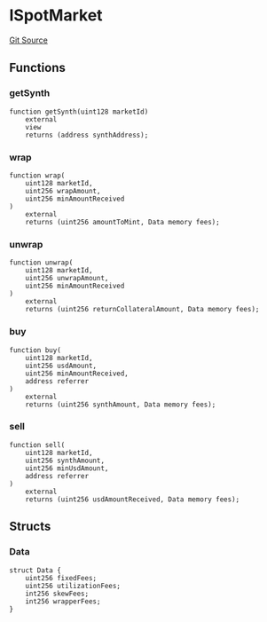 # ISpotMarket
[Git Source](https://github.com/moss-eth/zap/blob/837dea0ecd01a90cfb6c452fb41dfd93b5be22d4/src/interfaces/ISynthetix.sol)


## Functions
### getSynth


```solidity
function getSynth(uint128 marketId)
    external
    view
    returns (address synthAddress);
```

### wrap


```solidity
function wrap(
    uint128 marketId,
    uint256 wrapAmount,
    uint256 minAmountReceived
)
    external
    returns (uint256 amountToMint, Data memory fees);
```

### unwrap


```solidity
function unwrap(
    uint128 marketId,
    uint256 unwrapAmount,
    uint256 minAmountReceived
)
    external
    returns (uint256 returnCollateralAmount, Data memory fees);
```

### buy


```solidity
function buy(
    uint128 marketId,
    uint256 usdAmount,
    uint256 minAmountReceived,
    address referrer
)
    external
    returns (uint256 synthAmount, Data memory fees);
```

### sell


```solidity
function sell(
    uint128 marketId,
    uint256 synthAmount,
    uint256 minUsdAmount,
    address referrer
)
    external
    returns (uint256 usdAmountReceived, Data memory fees);
```

## Structs
### Data

```solidity
struct Data {
    uint256 fixedFees;
    uint256 utilizationFees;
    int256 skewFees;
    int256 wrapperFees;
}
```

